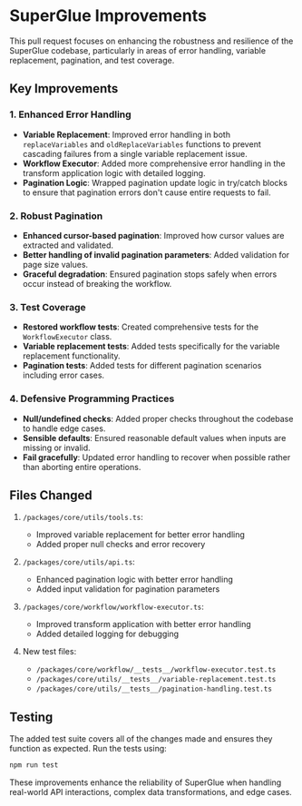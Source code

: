 # SuperGlue Improvements

This pull request focuses on enhancing the robustness and resilience of the SuperGlue codebase, particularly in areas of error handling, variable replacement, pagination, and test coverage.

## Key Improvements

### 1. Enhanced Error Handling

- **Variable Replacement**: Improved error handling in both `replaceVariables` and `oldReplaceVariables` functions to prevent cascading failures from a single variable replacement issue.
- **Workflow Executor**: Added more comprehensive error handling in the transform application logic with detailed logging.
- **Pagination Logic**: Wrapped pagination update logic in try/catch blocks to ensure that pagination errors don't cause entire requests to fail.

### 2. Robust Pagination

- **Enhanced cursor-based pagination**: Improved how cursor values are extracted and validated.
- **Better handling of invalid pagination parameters**: Added validation for page size values.
- **Graceful degradation**: Ensured pagination stops safely when errors occur instead of breaking the workflow.

### 3. Test Coverage

- **Restored workflow tests**: Created comprehensive tests for the `WorkflowExecutor` class.
- **Variable replacement tests**: Added tests specifically for the variable replacement functionality.
- **Pagination tests**: Added tests for different pagination scenarios including error cases.

### 4. Defensive Programming Practices

- **Null/undefined checks**: Added proper checks throughout the codebase to handle edge cases.
- **Sensible defaults**: Ensured reasonable default values when inputs are missing or invalid.
- **Fail gracefully**: Updated error handling to recover when possible rather than aborting entire operations.

## Files Changed

1. `/packages/core/utils/tools.ts`:
   - Improved variable replacement for better error handling
   - Added proper null checks and error recovery

2. `/packages/core/utils/api.ts`:
   - Enhanced pagination logic with better error handling
   - Added input validation for pagination parameters

3. `/packages/core/workflow/workflow-executor.ts`:
   - Improved transform application with better error handling
   - Added detailed logging for debugging

4. New test files:
   - `/packages/core/workflow/__tests__/workflow-executor.test.ts`
   - `/packages/core/utils/__tests__/variable-replacement.test.ts`
   - `/packages/core/utils/__tests__/pagination-handling.test.ts`

## Testing

The added test suite covers all of the changes made and ensures they function as expected. Run the tests using:

```bash
npm run test
```

These improvements enhance the reliability of SuperGlue when handling real-world API interactions, complex data transformations, and edge cases.